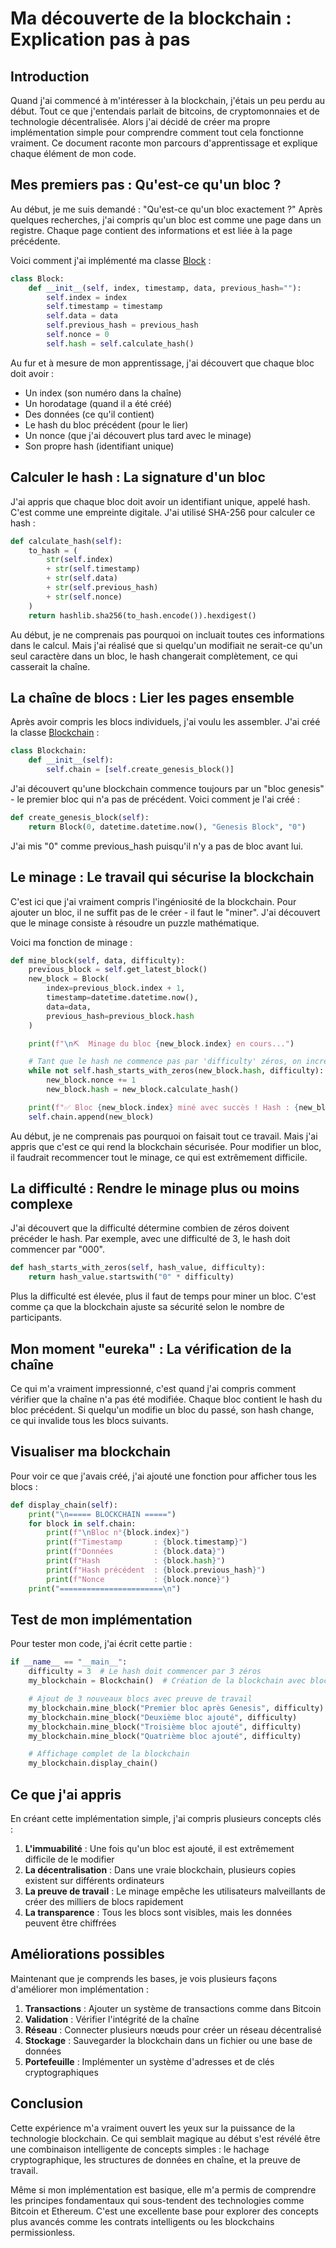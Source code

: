 # Ma découverte de la blockchain : Explication pas à pas

## Introduction

Quand j'ai commencé à m'intéresser à la blockchain, j'étais un peu perdu au début. Tout ce que j'entendais parlait de bitcoins, de cryptomonnaies et de technologie décentralisée. Alors j'ai décidé de créer ma propre implémentation simple pour comprendre comment tout cela fonctionne vraiment. Ce document raconte mon parcours d'apprentissage et explique chaque élément de mon code.

## Mes premiers pas : Qu'est-ce qu'un bloc ?

Au début, je me suis demandé : "Qu'est-ce qu'un bloc exactement ?" Après quelques recherches, j'ai compris qu'un bloc est comme une page dans un registre. Chaque page contient des informations et est liée à la page précédente.

Voici comment j'ai implémenté ma classe [Block](file:///c:/Users/MSI/Desktop/Blockchain/main.py#L5-L22) :

```python
class Block:
    def __init__(self, index, timestamp, data, previous_hash=""):
        self.index = index
        self.timestamp = timestamp
        self.data = data
        self.previous_hash = previous_hash
        self.nonce = 0
        self.hash = self.calculate_hash()
```

Au fur et à mesure de mon apprentissage, j'ai découvert que chaque bloc doit avoir :
- Un index (son numéro dans la chaîne)
- Un horodatage (quand il a été créé)
- Des données (ce qu'il contient)
- Le hash du bloc précédent (pour le lier)
- Un nonce (que j'ai découvert plus tard avec le minage)
- Son propre hash (identifiant unique)

## Calculer le hash : La signature d'un bloc

J'ai appris que chaque bloc doit avoir un identifiant unique, appelé hash. C'est comme une empreinte digitale. J'ai utilisé SHA-256 pour calculer ce hash :

```python
def calculate_hash(self):
    to_hash = (
        str(self.index)
        + str(self.timestamp)
        + str(self.data)
        + str(self.previous_hash)
        + str(self.nonce)
    )
    return hashlib.sha256(to_hash.encode()).hexdigest()
```

Au début, je ne comprenais pas pourquoi on incluait toutes ces informations dans le calcul. Mais j'ai réalisé que si quelqu'un modifiait ne serait-ce qu'un seul caractère dans un bloc, le hash changerait complètement, ce qui casserait la chaîne.

## La chaîne de blocs : Lier les pages ensemble

Après avoir compris les blocs individuels, j'ai voulu les assembler. J'ai créé la classe [Blockchain](file:///c:/Users/MSI/Desktop/Blockchain/main.py#L25-L79) :

```python
class Blockchain:
    def __init__(self):
        self.chain = [self.create_genesis_block()]
```

J'ai découvert qu'une blockchain commence toujours par un "bloc genesis" - le premier bloc qui n'a pas de précédent. Voici comment je l'ai créé :

```python
def create_genesis_block(self):
    return Block(0, datetime.datetime.now(), "Genesis Block", "0")
```

J'ai mis "0" comme previous_hash puisqu'il n'y a pas de bloc avant lui.

## Le minage : Le travail qui sécurise la blockchain

C'est ici que j'ai vraiment compris l'ingéniosité de la blockchain. Pour ajouter un bloc, il ne suffit pas de le créer - il faut le "miner". J'ai découvert que le minage consiste à résoudre un puzzle mathématique.

Voici ma fonction de minage :

```python
def mine_block(self, data, difficulty):
    previous_block = self.get_latest_block()
    new_block = Block(
        index=previous_block.index + 1,
        timestamp=datetime.datetime.now(),
        data=data,
        previous_hash=previous_block.hash
    )

    print(f"\n⛏️  Minage du bloc {new_block.index} en cours...")

    # Tant que le hash ne commence pas par 'difficulty' zéros, on incrémente le nonce
    while not self.hash_starts_with_zeros(new_block.hash, difficulty):
        new_block.nonce += 1
        new_block.hash = new_block.calculate_hash()

    print(f"✅ Bloc {new_block.index} miné avec succès ! Hash : {new_block.hash}")
    self.chain.append(new_block)
```

Au début, je ne comprenais pas pourquoi on faisait tout ce travail. Mais j'ai appris que c'est ce qui rend la blockchain sécurisée. Pour modifier un bloc, il faudrait recommencer tout le minage, ce qui est extrêmement difficile.

## La difficulté : Rendre le minage plus ou moins complexe

J'ai découvert que la difficulté détermine combien de zéros doivent précéder le hash. Par exemple, avec une difficulté de 3, le hash doit commencer par "000".

```python
def hash_starts_with_zeros(self, hash_value, difficulty):
    return hash_value.startswith("0" * difficulty)
```

Plus la difficulté est élevée, plus il faut de temps pour miner un bloc. C'est comme ça que la blockchain ajuste sa sécurité selon le nombre de participants.

## Mon moment "eureka" : La vérification de la chaîne

Ce qui m'a vraiment impressionné, c'est quand j'ai compris comment vérifier que la chaîne n'a pas été modifiée. Chaque bloc contient le hash du bloc précédent. Si quelqu'un modifie un bloc du passé, son hash change, ce qui invalide tous les blocs suivants.

## Visualiser ma blockchain

Pour voir ce que j'avais créé, j'ai ajouté une fonction pour afficher tous les blocs :

```python
def display_chain(self):
    print("\n===== BLOCKCHAIN =====")
    for block in self.chain:
        print(f"\nBloc n°{block.index}")
        print(f"Timestamp       : {block.timestamp}")
        print(f"Données         : {block.data}")
        print(f"Hash            : {block.hash}")
        print(f"Hash précédent  : {block.previous_hash}")
        print(f"Nonce           : {block.nonce}")
    print("=======================\n")
```

## Test de mon implémentation

Pour tester mon code, j'ai écrit cette partie :

```python
if __name__ == "__main__":
    difficulty = 3  # Le hash doit commencer par 3 zéros
    my_blockchain = Blockchain()  # Création de la blockchain avec bloc genesis

    # Ajout de 3 nouveaux blocs avec preuve de travail
    my_blockchain.mine_block("Premier bloc après Genesis", difficulty)
    my_blockchain.mine_block("Deuxième bloc ajouté", difficulty)
    my_blockchain.mine_block("Troisième bloc ajouté", difficulty)
    my_blockchain.mine_block("Quatrième bloc ajouté", difficulty)

    # Affichage complet de la blockchain
    my_blockchain.display_chain()
```

## Ce que j'ai appris

En créant cette implémentation simple, j'ai compris plusieurs concepts clés :

1. **L'immuabilité** : Une fois qu'un bloc est ajouté, il est extrêmement difficile de le modifier
2. **La décentralisation** : Dans une vraie blockchain, plusieurs copies existent sur différents ordinateurs
3. **La preuve de travail** : Le minage empêche les utilisateurs malveillants de créer des milliers de blocs rapidement
4. **La transparence** : Tous les blocs sont visibles, mais les données peuvent être chiffrées

## Améliorations possibles

Maintenant que je comprends les bases, je vois plusieurs façons d'améliorer mon implémentation :

1. **Transactions** : Ajouter un système de transactions comme dans Bitcoin
2. **Validation** : Vérifier l'intégrité de la chaîne
3. **Réseau** : Connecter plusieurs nœuds pour créer un réseau décentralisé
4. **Stockage** : Sauvegarder la blockchain dans un fichier ou une base de données
5. **Portefeuille** : Implémenter un système d'adresses et de clés cryptographiques

## Conclusion

Cette expérience m'a vraiment ouvert les yeux sur la puissance de la technologie blockchain. Ce qui semblait magique au début s'est révélé être une combinaison intelligente de concepts simples : le hachage cryptographique, les structures de données en chaîne, et la preuve de travail.

Même si mon implémentation est basique, elle m'a permis de comprendre les principes fondamentaux qui sous-tendent des technologies comme Bitcoin et Ethereum. C'est une excellente base pour explorer des concepts plus avancés comme les contrats intelligents ou les blockchains permissionless.